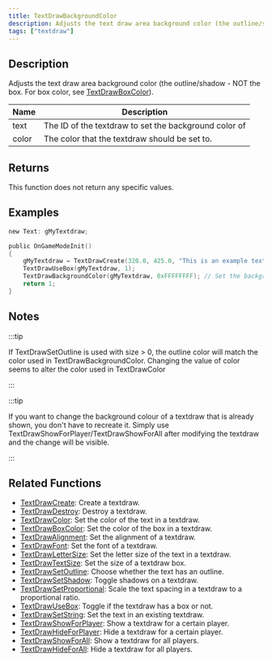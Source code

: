 ```yaml
---
title: TextDrawBackgroundColor
description: Adjusts the text draw area background color (the outline/shadow - NOT the box.
tags: ["textdraw"]
---
```


## Description

Adjusts the text draw area background color (the outline/shadow - NOT the box. For box color, see [TextDrawBoxColor](TextDrawBoxColor)).

| Name  | Description                                           |
| ----- | ----------------------------------------------------- |
| text  | The ID of the textdraw to set the background color of |
| color | The color that the textdraw should be set to.         |

## Returns

This function does not return any specific values.

## Examples

```c
new Text: gMyTextdraw;

public OnGameModeInit()
{
    gMyTextdraw = TextDrawCreate(320.0, 425.0, "This is an example textdraw");
    TextDrawUseBox(gMyTextdraw, 1);
    TextDrawBackgroundColor(gMyTextdraw, 0xFFFFFFFF); // Set the background color of MyTextdraw to white
    return 1;
}
```

## Notes

:::tip

If TextDrawSetOutline is used with size > 0, the outline color will match the color used in TextDrawBackgroundColor. Changing the value of color seems to alter the color used in TextDrawColor

:::

:::tip

If you want to change the background colour of a textdraw that is already shown, you don't have to recreate it. Simply use TextDrawShowForPlayer/TextDrawShowForAll after modifying the textdraw and the change will be visible.

:::

## Related Functions

- [TextDrawCreate](TextDrawCreate): Create a textdraw.
- [TextDrawDestroy](TextDrawDestroy): Destroy a textdraw.
- [TextDrawColor](TextDrawColor): Set the color of the text in a textdraw.
- [TextDrawBoxColor](TextDrawBoxColor): Set the color of the box in a textdraw.
- [TextDrawAlignment](TextDrawAlignment): Set the alignment of a textdraw.
- [TextDrawFont](TextDrawFont): Set the font of a textdraw.
- [TextDrawLetterSize](TextDrawLetterSize): Set the letter size of the text in a textdraw.
- [TextDrawTextSize](TextDrawTextSize): Set the size of a textdraw box.
- [TextDrawSetOutline](TextDrawSetOutline): Choose whether the text has an outline.
- [TextDrawSetShadow](TextDrawSetShadow): Toggle shadows on a textdraw.
- [TextDrawSetProportional](TextDrawSetProportional): Scale the text spacing in a textdraw to a proportional ratio.
- [TextDrawUseBox](TextDrawUseBox): Toggle if the textdraw has a box or not.
- [TextDrawSetString](TextDrawSetString): Set the text in an existing textdraw.
- [TextDrawShowForPlayer](TextDrawShowForPlayer): Show a textdraw for a certain player.
- [TextDrawHideForPlayer](TextDrawHideForPlayer): Hide a textdraw for a certain player.
- [TextDrawShowForAll](TextDrawShowForAll): Show a textdraw for all players.
- [TextDrawHideForAll](TextDrawHideForAll): Hide a textdraw for all players.
